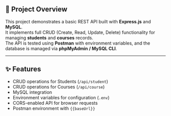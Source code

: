 ## 📌 Project Overview
This project demonstrates a basic REST API built with **Express.js** and **MySQL**.  
It implements full CRUD (Create, Read, Update, Delete) functionality for managing **students** and **courses** records.  
The API is tested using **Postman** with environment variables, and the database is managed via **phpMyAdmin / MySQL CLI**.

---

## ✨ Features
- CRUD operations for Students (`/api/student`)
- CRUD operations for Courses (`/api/course`)
- MySQL integration
- Environment variables for configuration (`.env`)
- CORS-enabled API for browser requests
- Postman environment with `{{baseUrl}}`
